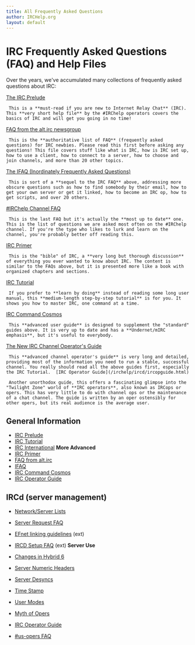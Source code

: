 ```yaml
---
title: All Frequently Asked Questions
author: IRCHelp.org
layout: default
---
```


# IRC Frequently Asked Questions (FAQ) and Help Files

Over the years, we've accumulated many collections of frequently asked
questions about IRC:


[The IRC Prelude](/irchelp/new2irc.html)

     This is a **must-read if you are new to Internet Relay Chat** (IRC). This **very short help file** by the #IRChelp operators covers the basics of IRC and will get you going in no time! 

[FAQ from the alt.irc newsgroup](/irchelp/altircfaq.html)

     This is the **authoritative list of FAQ** (frequently asked questions) for IRC newbies. Please read this first before asking any questions! This file covers stuff like what is IRC, how is IRC set up, how to use a client, how to connect to a server, how to choose and join channels, and more than 20 other topics. 

[The IFAQ (Inordinately Frequently Asked Questions)](/irchelp/ifaq.html)

     This is sort of a **sequel to the IRC FAQ** above, addressing more obscure questions such as how to find somebody by their email, how to get your own server or get it linked, how to become an IRC op, how to get scripts, and over 20 others. 

[#IRChelp Channel FAQ](/irchelp/irchelpfaq.html)

     This is the last FAQ but it's actually the **most up to date** one. This is the list of questions we are asked most often on the #IRChelp channel. If you're the type who likes to lurk and learn on the channel, you're probably better off reading this. 

[IRC Primer](/irchelp/ircprimer.html)

     This is the "bible" of IRC, a **very long but thorough discussion** of everything you ever wanted to know about IRC. The content is similar to the FAQs above, but it is presented more like a book with organized chapters and sections. 

[IRC Tutorial](/irchelp/irctutorial.html)

     If you prefer to **learn by doing** instead of reading some long user manual, this **medium-length step-by-step tutorial** is for you. It shows you how to master IRC, one command at a time. 

[IRC Command Cosmos](/irchelp/misc/ccosmos.html)

     This **advanced user guide** is designed to supplement the "standard" guides above. It is very up to date and has a **Undernet/mIRC emphasis**, but it's useful to everybody. 

[The New IRC Channel Operator's Guide](/irchelp/changuide.html)

     This **advanced channel operator's guide** is very long and detailed, providing most of the information you need to run a stable, successful channel. You really should read all the above guides first, especially the IRC Tutorial.  [IRC Operator Guide](/irchelp/ircd/ircopguide.html)

     Another unorthodox guide, this offers a fascinating glimpse into the "Twilight Zone" world of **IRC operators**, also known as IRCops or opers. This has very little to do with channel ops or the maintenance of a chat channel. The guide is written by an oper ostensibly for other opers, but its real audience is the average user. 

## General Information


  * [IRC Prelude](/irchelp/new2irc.html)
  * [IRC Tutorial](/irchelp/irctutorial.html)
  * [IRC International](/irchelp/misc/foreign.html)     **More Advanced**
  * [IRC Primer](/irchelp/ircprimer.html)
  * [FAQ from alt.irc](/irchelp/faq.html)
  * [IFAQ](/irchelp/ifaq.html)
  * [IRC Command Cosmos](/irchelp/misc/ccosmos.html)
  * [IRC Operator Guide](/irchelp/ircd/ircopguide.html)

## IRCd (server management)


  * [Network/Server Lists](/irchelp/networks/)
  * [Server Request FAQ](/irchelp/ircd/server-request.html)
  * [EFnet linking guidelines](ftp://ftp.blackened.com/pub/irc/new-server-guidelines) (ext) 
  * [IRCD Setup FAQ](http://www.alleged.com/faq/) (ext)      **Server Use**

  * [Changes in Hybrid 6](hybrid6.html)
  * [Server Numeric Headers](/irchelp/ircd/numerics.html)
  * [Server Desyncs](/irchelp/ircd/desync.html)
  * [Time Stamp](/irchelp/ircd/ircserv.html)
  * [User Modes](/irchelp/misc/umodes.html) 
  * [Myth of Opers](/irchelp/ircd/opermyth.html)
  * [IRC Operator Guide](/irchelp/ircd/ircopguide.html)
  * [#us-opers FAQ](/irchelp/ircd/usfaq.html)




